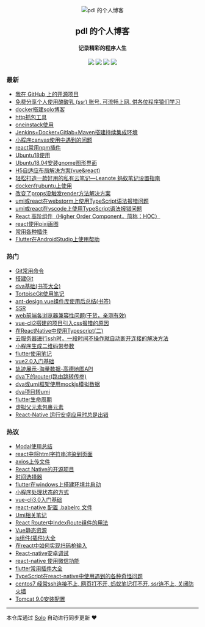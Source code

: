 <p align="center"><img alt="pdl 的个人博客" src="https://static.b3log.org/images/brand/solo-32.png"></p><h2 align="center">
pdl 的个人博客
</h2>

<h4 align="center">记录精彩的程序人生</h4>
<p align="center"><a title="pdl 的个人博客" target="_blank" href="https://github.com/pengdongliang/solo-blog"><img src="https://img.shields.io/github/last-commit/pengdongliang/solo-blog.svg?style=flat-square&color=FF9900"></a>
<a title="GitHub repo size in bytes" target="_blank" href="https://github.com/pengdongliang/solo-blog"><img src="https://img.shields.io/github/repo-size/pengdongliang/solo-blog.svg?style=flat-square"></a>
<a title="Solo Version" target="_blank" href="https://github.com/b3log/solo/releases"><img src="https://img.shields.io/badge/solo-3.6.7-f1e05a.svg?style=flat-square&color=blueviolet"></a>
<a title="Hits" target="_blank" href="https://github.com/b3log/hits"><img src="https://hits.b3log.org/pengdongliang/solo-blog.svg"></a></p>

### 最新

* [我在 GitHub 上的开源项目](https://www.p0d0.com/my-github-repos)
* [免费分享个人使用酸酸乳 (ssr) 账号, 可流畅上网, 供各位程序猿们学习](https://www.p0d0.com/articles/2019/11/16/1573880838174.html)
* [docker搭建solo博客](https://www.p0d0.com/articles/2019/11/14/1573740605333.html)
* [http抓包工具](https://www.p0d0.com/articles/2019/11/13/1573740585104.html)
* [oneinstack使用](https://www.p0d0.com/articles/2019/11/10/1573740591980.html)
* [Jenkins+Docker+Gitlab+Maven搭建持续集成环境](https://www.p0d0.com/articles/2019/11/10/1573740599667.html)
* [小程序canvas使用中遇到的问题](https://www.p0d0.com/articles/2019/11/07/1573740586473.html)
* [react常用npm插件](https://www.p0d0.com/articles/2019/10/31/1573740583307.html)
* [Ubuntu18使用](https://www.p0d0.com/articles/2019/10/28/1573740601565.html)
* [Ubuntu18.04安装gnome图形界面](https://www.p0d0.com/articles/2019/10/25/1573740592479.html)
* [H5自适应布局解决方案(vue&react)](https://www.p0d0.com/articles/2019/10/10/1573740584846.html)
* [轻松打造一款好用的私有云笔记—Leanote 蚂蚁笔记设置指南](https://www.p0d0.com/articles/2019/10/07/1573740601005.html)
* [docker在ubuntu上使用](https://www.p0d0.com/articles/2019/09/28/1573740602879.html)
* [改变了props没触发render方法解决方案](https://www.p0d0.com/articles/2019/09/17/1573740598919.html)
* [umi或react在webstorm上使用TypeScript语法报错问题](https://www.p0d0.com/articles/2019/09/06/1573740589093.html)
* [umi或react在vscode上使用TypeScript语法报错问题](https://www.p0d0.com/articles/2019/09/06/1573740603532.html)
* [React 高阶组件（Higher Order Component，简称：HOC）](https://www.p0d0.com/articles/2019/08/30/1573740604148.html)
* [react使用pixi画图](https://www.p0d0.com/articles/2019/08/13/1573740604646.html)
* [常用各种插件](https://www.p0d0.com/articles/2019/08/12/1573740606827.html)
* [Flutter在AndroidStudio上使用帮助](https://www.p0d0.com/articles/2019/08/05/1573740607510.html)

### 热门

* [Git常用命令](https://www.p0d0.com/articles/2019/06/03/1573740591806.html)
* [搭建Git](https://www.p0d0.com/articles/2019/06/03/1573740596511.html)
* [dva基础(书签大全)](https://www.p0d0.com/articles/2019/06/03/1573740578523.html)
* [TortoiseGit使用笔记](https://www.p0d0.com/articles/2019/07/10/1573740584085.html)
* [ant-design vue组件库使用后总结(书签)](https://www.p0d0.com/articles/2019/06/03/1573740603048.html)
* [SSR](https://www.p0d0.com/articles/2019/06/02/1573740581445.html)
* [web前端各浏览器兼容性问题(干货，亲测有效)](https://www.p0d0.com/articles/2019/06/03/1573740606163.html)
* [vue-cli2搭建的项目引入css报错的原因](https://www.p0d0.com/articles/2019/06/04/1573740580896.html)
* [在ReactNative中使用Typescript(二)](https://www.p0d0.com/articles/2019/06/03/1573740581723.html)
* [云服务器进行ssh时，一段时间不操作就自动断开连接的解决方法](https://www.p0d0.com/articles/2019/06/03/1573740591638.html)
* [小程序生成二维码带参数](https://www.p0d0.com/articles/2019/06/03/1573740593677.html)
* [flutter使用笔记](https://www.p0d0.com/articles/2019/07/19/1573740594425.html)
* [vue2.0入门基础](https://www.p0d0.com/articles/2019/06/04/1573740602414.html)
* [轨迹展示-海量数据-高德地图API](https://www.p0d0.com/articles/2019/06/03/1573740606596.html)
* [dva下的router(路由跳转传参)](https://www.p0d0.com/articles/2019/06/03/1573740607954.html)
* [dva或umi框架使用mockjs模拟数据](https://www.p0d0.com/articles/2019/06/03/1573740578048.html)
* [dva项目转umi](https://www.p0d0.com/articles/2019/06/03/1573740579493.html)
* [flutter生命周期](https://www.p0d0.com/articles/2019/07/21/1573740579842.html)
* [虚拟父元素包裹元素](https://www.p0d0.com/articles/2019/06/04/1573740580131.html)
* [React-Native 运行安卓应用时总是出错](https://www.p0d0.com/articles/2019/06/03/1573740581197.html)

### 热议

* [Modal使用总结](https://www.p0d0.com/articles/2019/06/03/1573740578915.html)
* [react中将html字符串渲染到页面](https://www.p0d0.com/articles/2019/06/04/1573740579254.html)
* [axios上传文件](https://www.p0d0.com/articles/2019/06/04/1573740580366.html)
* [React Native的开源项目](https://www.p0d0.com/articles/2019/06/03/1573740580609.html)
* [时间选择器](https://www.p0d0.com/articles/2019/06/03/1573740581994.html)
* [flutter在windows上搭建环境并启动](https://www.p0d0.com/articles/2019/07/09/1573740582302.html)
* [小程序处理状态的方式](https://www.p0d0.com/articles/2019/06/03/1573740582549.html)
* [vue-cli3.0入门基础](https://www.p0d0.com/articles/2019/06/04/1573740582842.html)
* [react-native 配置 .babelrc 文件](https://www.p0d0.com/articles/2019/06/06/1573740583073.html)
* [Umi相关笔记](https://www.p0d0.com/articles/2019/06/03/1573740583559.html)
* [React Router中IndexRoute组件的用法](https://www.p0d0.com/articles/2019/06/04/1573740583860.html)
* [Vue静态资源](https://www.p0d0.com/articles/2019/06/04/1573740584333.html)
* [js组件(插件)大全](https://www.p0d0.com/articles/2019/06/03/1573740584563.html)
* [在react中如何实现扫码枪输入](https://www.p0d0.com/articles/2019/06/04/1573740585322.html)
* [React-native安卓调试](https://www.p0d0.com/articles/2019/06/03/1573740585552.html)
* [react-native 使用微信功能](https://www.p0d0.com/articles/2019/06/06/1573740585783.html)
* [flutter常用插件大全](https://www.p0d0.com/articles/2019/07/15/1573740586006.html)
* [TypeScript在react-native中使用遇到的各种奇怪问题](https://www.p0d0.com/articles/2019/06/03/1573740586240.html)
* [centos7 经常ssh连接不上, 网页打不开, 蚂蚁笔记打不开, ssr连不上, 关闭防火墙](https://www.p0d0.com/articles/2019/06/03/1573740586698.html)
* [Tomcat 9.0安装配置](https://www.p0d0.com/articles/2019/06/03/1573740586863.html)

---

本仓库通过 [Solo](https://github.com/b3log/solo) 自动进行同步更新 ❤️ 